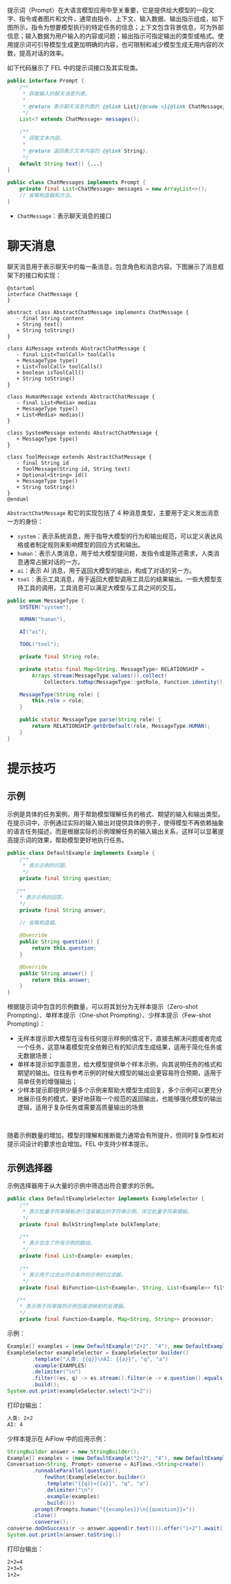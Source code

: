 提示词（Prompt）在大语言模型应用中至关重要，它是提供给大模型的一段文字、指令或者图片和文件，通常由指令、上下文、输入数据、输出指示组成，如下图所示，指令为想要模型执行的特定任务的信息；上下文包含背景信息，可为外部信息；输入数据为用户输入的内容或问题；输出指示可指定输出的类型或格式。使用提示词可引导模型生成更加明确的内容，也可限制和减少模型生成无用内容的次数，提高对话的效率。

如下代码展示了 FEL 中的提示词接口及其实现类。

``` java
public interface Prompt {
    /**
     * 获取输入的聊天消息列表。
     *
     * @return 表示聊天消息列表的 {@link List}{@code <}{@link ChatMessage}{@code >}。
     */
    List<? extends ChatMessage> messages();

    /**
     * 获取文本内容。
     *
     * @return 返回表示文本内容的 {@link String}。
     */
    default String text() {...}
}

public class ChatMessages implements Prompt {
    private final List<ChatMessage> messages = new ArrayList<>();
    // 省略构造器和方法。
}
```

- `ChatMessage`：表示聊天消息的接口

# 聊天消息

聊天消息用于表示聊天中的每一条消息，包含角色和消息内容。下图展示了消息框架下的接口和实现：

``` plantuml
@startuml
interface ChatMessage {
}

abstract class AbstractChatMessage implements ChatMessage {
   - final String content
   + String text()
   + String toString()
}

class AiMessage extends AbstractChatMessage {
   - final List<ToolCall> toolCalls
   + MessageType type()
   + List<ToolCall> toolCalls()
   + boolean isToolCall()
   + String toString()
}

class HumanMessage extends AbstractChatMessage {
   - final List<Media> medias
   + MessageType type()
   + List<Media> medias()
}

class SystemMessage extends AbstractChatMessage {
   + MessageType type()
}

class ToolMessage extends AbstractChatMessage {
   - final String id
   + ToolMessage(String id, String text)
   + Optional<String> id()
   + MessageType type()
   + String toString()
}
@enduml
```

`AbstractChatMessage` 和它的实现包括了 4 种消息类型，主要用于定义发出消息一方的身份：

- `system`：表示系统消息，用于指导大模型的行为和输出规范，可以定义表达风格或者制定规则来影响模型的回应方式和输出。
- `human`：表示人类消息，用于给大模型提问题，发指令或是陈述需求，人类消息通常占据对话的一方。
- `ai`：表示 AI 消息，用于返回大模型的输出，构成了对话的另一方。
- `tool`：表示工具消息，用于返回大模型调用工具后的结果输出。一些大模型支持工具的调用，工具消息可以满足大模型与工具之间的交互。

``` java
public enum MessageType {
    SYSTEM("system"),

    HUMAN("human"),

    AI("ai"),

    TOOL("tool");

    private final String role;

    private static final Map<String, MessageType> RELATIONSHIP =
        Arrays.stream(MessageType.values()).collect(
            Collectors.toMap(MessageType::getRole, Function.identity()));

    MessageType(String role) {
        this.role = role;
    }

    public static MessageType parse(String role) {
        return RELATIONSHIP.getOrDefault(role, MessageType.HUMAN);
    }
}
```

# 提示技巧

## 示例

示例是具体的任务案例，用于帮助模型理解任务的格式、期望的输入和输出类型。在提示词中，示例通过实际的输入输出对提供具体的例子，使得模型不再依赖抽象的语言任务描述，而是根据实际的示例理解任务的输入输出关系，这样可以显著提高提示词的效果，帮助模型更好地执行任务。

``` java
public class DefaultExample implements Example {
    /**
     * 表示示例的问题。
     */
    private final String question;

   /**
    * 表示示例的回答。
    */
    private final String answer;
    
    // 省略构造器。

    @Override
    public String question() {
        return this.question;
    }

    @Override
    public String answer() {
        return this.answer;
    }
}
```

根据提示词中包含的示例数量，可以将其划分为无样本提示（Zero-shot Prompting）、单样本提示（One-shot Prompting）、少样本提示（Few-shot Prompting）：

- 无样本提示即大模型在没有任何提示样例的情况下，直接去解决问题或者完成一个任务，这意味着模型完全依赖已有的知识库生成结果，适用于简化任务或无数据场景；
- 单样本提示如字面意思，给大模型提供单个样本示例，向其说明任务的格式和期望的输出。往往有参考示例的时候大模型的输出会更容易符合预期，适用于简单任务的增强输出；
- 少样本提示即提供少量多个示例来帮助大模型生成回复，多个示例可以更充分地展示任务的模式，更好地获取一个规范的返回输出，也能够强化模型的输出逻辑，适用于复杂任务或需要高质量输出的场景

<br>

随着示例数量的增加，模型的理解和推断能力通常会有所提升，但同时复杂性和对提示词设计的要求也会增加。FEL 中支持少样本提示。

## 示例选择器

示例选择器用于从大量的示例中筛选出符合要求的示例。

``` java
public class DefaultExampleSelector implements ExampleSelector {
    /**
     * 表示批量字符串模板进行渲染输出的字符串示例，详见批量字符串模板。
     */
    private final BulkStringTemplate bulkTemplate;

    /**
     * 表示包含了所有示例的数组。
     */
    private final List<Example> examples;

    /**
     * 表示用于过滤出符合条件的示例的过滤器。
     */
    private final BiFunction<List<Example>, String, List<Example>> filter;

   /**
    * 表示用于将单独的示例包装进映射的处理器。
    */
    private final Function<Example, Map<String, String>> processor;
```

示例：

``` java
Example[] examples = {new DefaultExample("2+2", "4"), new DefaultExample("2+3", "5")};
ExampleSelector exampleSelector = ExampleSelector.builder()
        .template("人类: {{q}}\nAI: {{a}}", "q", "a")
        .example(EXAMPLES)
        .delimiter("\n")
        .filter((es, q) -> es.stream().filter(e -> e.question().equals(q)).collect(Collectors.toList()))
        .build();
System.out.print(exampleSelector.select("2+2"))
```

打印台输出：

```markdown
人类: 2+2
AI: 4
```

少样本提示在 AiFlow 中的应用示例：

``` java
StringBuilder answer = new StringBuilder();
Example[] examples = {new DefaultExample("2+2", "4"), new DefaultExample("2+3", "5")};
Conversation<String, Prompt> converse = AiFlows.<String>create()
        .runnableParallel(question(), 
            fewShot(ExampleSelector.builder()
            .template("{{q}}={{a}}", "q", "a")
            .delimiter("\n")
            .example(examples)
            .build()))
        .prompt(Prompts.human("{{examples}}\n{{question}}="))
        .close()
        .converse();
converse.doOnSuccess(r -> answer.append(r.text())).offer("1+2").await();
System.out.println(answer.toString())
```

打印台输出：

```markdown
2+2=4
2+3=5
1+2=
```

